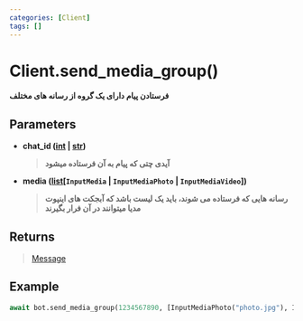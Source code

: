 ```yaml
---
categories: [Client]
tags: []
---
```


<h1>Client.<strong>send_media_group()</strong></h1>

<p align="left" dir="rtl"><strong>فرستادن پیام دارای یک گروه از رسانه های مختلف</strong></p>

<h2>Parameters</h2>

<ul>
<li><strong>chat_id (<a href="https://docs.python.org/3/library/functions.html#int">int</a> | <a href="https://docs.python.org/3/library/stdtypes.html#str">str</a>)</strong><blockquote dir="rtl">
<p><strong>آیدی چتی که پیام به آن فرستاده میشود</strong></p>
</blockquote>
</li>
</ul>
<ul>
<li><strong>media (<a href="https://docs.python.org/3/library/stdtypes.html#list">list</a>[<code>InputMedia</code> | <code>InputMediaPhoto</code> | <code>InputMediaVideo</code>])</strong><blockquote dir="rtl">
<p><strong>رسانه هایی که فرستاده می شوند، باید یک لیست باشد که آبجکت های اینپوت مدیا میتوانند در آن فرار بگیرند</strong></p>
</blockquote>
</li>
</ul>

<h2>Returns</h2>

<blockquote>
<p><a href="https://balethon.ir/posts/message">Message</a></p>
</blockquote>

<h2>Example</h2>

```python
await bot.send_media_group(1234567890, [InputMediaPhoto("photo.jpg"), InputMediaVideo("video.mp4")])
```